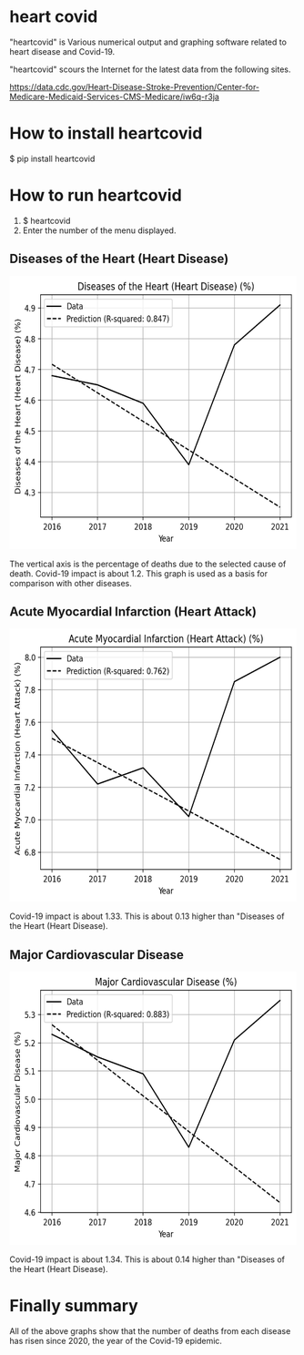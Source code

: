 # heart covid
"heartcovid" is Various numerical output and graphing software related to heart disease and Covid-19.

"heartcovid" scours the Internet for the latest data from the following sites.

https://data.cdc.gov/Heart-Disease-Stroke-Prevention/Center-for-Medicare-Medicaid-Services-CMS-Medicare/iw6q-r3ja

# How to install heartcovid
$ pip install heartcovid

# How to run heartcovid
1. $ heartcovid
2. Enter the number of the menu displayed.

## Diseases of the Heart (Heart Disease)

<img src='https://github.com/i-inose/heartcovid/blob/main/Diseases%20of%20the%20Heart%20(Heart%20Disease).png?raw=true' height=480 width=640>

The vertical axis is the percentage of deaths due to the selected cause of death.
Covid-19 impact is about 1.2.
This graph is used as a basis for comparison with other diseases.

## Acute Myocardial Infarction (Heart Attack)

<img src='https://github.com/i-inose/heartcovid/blob/main/Acute%20Myocardial%20Infarction%20(Heart%20Attack).png?raw=true' height=480 width=640>

Covid-19 impact is about 1.33.
This is about 0.13 higher than "Diseases of the Heart (Heart Disease).

## Major Cardiovascular Disease

<img src='https://github.com/i-inose/heartcovid/blob/main/Major%20Cardiovascular%20Disease.png?raw=true' height=480 width=640>

Covid-19 impact is about 1.34.
This is about 0.14 higher than "Diseases of the Heart (Heart Disease).

# Finally summary

All of the above graphs show that the number of deaths from each disease has risen since 2020, the year of the Covid-19 epidemic.